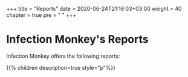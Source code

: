 +++
title = "Reports"
date = 2020-06-24T21:16:03+03:00
weight = 40
chapter = true
pre = "<i class='fas fa-scroll'></i> "
+++

# Infection Monkey's Reports

Infection Monkey offers the following reports:

{{% children description=true style="p"%}}
